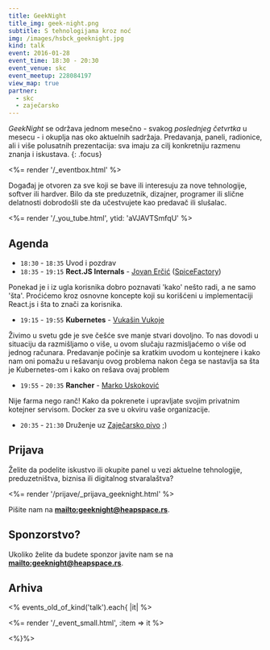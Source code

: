 ```yaml
---
title: GeekNight
title_img: geek-night.png
subtitle: S tehnologijama kroz noć
img: /images/hsbck_geeknight.jpg
kind: talk
event: 2016-01-28
event_time: 18:30 - 20:30
event_venue: skc
event_meetup: 228084197
view_map: true
partner:
  - skc
  - zaječarsko
---
```


_GeekNight_ se održava jednom mesečno - svakog _poslednjeg četvrtka_ u mesecu -
i okuplja nas oko aktuelnih sadržaja. Predavanja, paneli, radionice,
ali i više polusatnih prezentacija: sva imaju za cilj konkretniju razmenu znanja
i iskustava.
{: .focus}

<%= render '/_eventbox.html' %>

Događaj je otvoren za sve koji se bave ili interesuju za nove tehnologije,
softver ili hardver. Bilo da ste preduzetnik, dizajner, programer ili slične
delatnosti dobrodošli ste da učestvujete kao predavač ili slušalac.

<%= render '/_you_tube.html', ytid: 'aVJAVTSmfqU' %>

## Agenda

+ `18:30` - `18:35` Uvod i pozdrav
+ `18:35` - `19:15` **Rect.JS Internals** - [Jovan Erčić](https://www.linkedin.com/in/jokka) ([SpiceFactory](http://spicefactory.co/))

Ponekad je i iz ugla korisnika dobro poznavati 'kako' nešto radi, a ne samo
'šta'. Proćićemo kroz osnovne koncepte koji su korišćeni u implementaciji
React.js i šta to znači za korisnika.

+ `19:15` - `19:55` **Kubernetes** - [Vukašin Vukoje](https://twitter.com/wukoje)

Živimo u svetu gde je sve češće sve manje stvari dovoljno. To nas dovodi u situaciju da razmišljamo o više, u ovom slučaju razmisljaćemo o više od jednog računara.
Predavanje počinje sa kratkim uvodom u kontejnere i kako nam oni pomažu u rešavanju ovog problema nakon čega se nastavlja sa šta je Kubernetes-om i kako on rešava ovaj problem

+ `19:55` - `20:35` **Rancher** - [Marko Uskoković](https://www.linkedin.com/in/uskokovicmarko)

Nije farma nego ranč! Kako da pokrenete i upravljate svojim privatnim kotejner servisom. Docker za sve u okviru vaše organizacije.

+ `20:35` - `21:30` Druženje uz [Zaječarsko pivo](http://zajecarskopivo.com/) ;)



## Prijava

Želite da podelite iskustvo ili okupite panel u vezi aktuelne tehnologije,
preduzetništva, biznisa ili digitalnog stvaralaštva?

<%= render '/prijave/_prijava_geeknight.html' %>

Pišite nam na **<mailto:geeknight@heapspace.rs>**.

## Sponzorstvo?

Ukoliko želite da budete sponzor javite nam se na **<mailto:geeknight@heapspace.rs>**.


## Arhiva

<% events_old_of_kind('talk').each{ |it| %>

<%= render '/_event_small.html', :item => it %>

<%}%>

